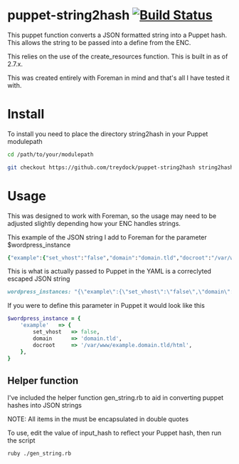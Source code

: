 # puppet-string2hash [![Build Status](https://travis-ci.org/treydock/puppet-string2hash.png)](https://travis-ci.org/treydock/puppet-string2hash)

This puppet function converts a JSON formatted string into a Puppet hash.  This allows the string to be passed into a define from the ENC.

This relies on the use of the create_resources function.  This is built in as of 2.7.x.

This was created entirely with Foreman in mind and that's all I have tested it with.

# Install #

To install you need to place the directory string2hash in your Puppet modulepath

```bash
cd /path/to/your/modulepath

git checkout https://github.com/treydock/puppet-string2hash string2hash
```

# Usage #

This was designed to work with Foreman, so the usage may need to be adjusted slightly depending how your ENC handles strings.

This example of the JSON string I add to Foreman for the parameter $wordpress_instance

```ruby
{"example":{"set_vhost":"false","domain":"domain.tld","docroot":"/var/www/example.domain.tld/html"}}
```

This is what is actually passed to Puppet in the YAML is a correclyted escaped JSON string

```ruby
wordpress_instances: "{\"example\":{\"set_vhost\":\"false\",\"domain\":\"domain.tld\",\"docroot\":\"/var/www/example.domain.tld/html\"}}"
```

If you were to define this parameter in Puppet it would look like this

```ruby
$wordpress_instance = {
	'example'	=> {
		set_vhost	=> false,
		domain		=> 'domain.tld',
		docroot		=> '/var/www/example.domain.tld/html',
	},
}
```

## Helper function ##

I've included the helper function gen_string.rb to aid in converting puppet hashes into JSON strings

NOTE: All items in the must be encapsulated in double quotes

To use, edit the value of input_hash to reflect your Puppet hash, then run the script

```bash
ruby ./gen_string.rb
```

